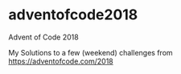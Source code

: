 # adventofcode2018
Advent of Code 2018

My Solutions to a few (weekend) challenges from https://adventofcode.com/2018
